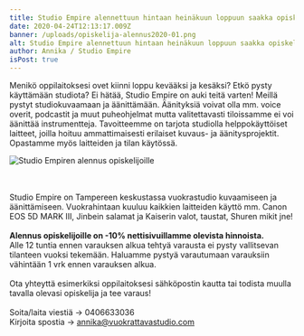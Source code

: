 ```yaml
---
title: Studio Empire alennettuun hintaan heinäkuun loppuun saakka opiskelijoille
date: 2020-04-24T12:13:17.009Z
banner: /uploads/opiskelija-alennus2020-01.png
alt: Studio Empire alennettuun hintaan heinäkuun loppuun saakka opiskelijoille
author: Annika / Studio Empire
isPost: true
---
```

Menikö oppilaitoksesi ovet kiinni loppu kevääksi ja kesäksi? Etkö pysty käyttämään studiota? Ei hätää, Studio Empire on auki teitä varten! Meillä pystyt studiokuvaamaan ja äänittämään. Äänityksiä voivat olla mm. voice overit, podcastit ja muut puheohjelmat mutta valitettavasti tiloissamme ei voi äänittää instrumentteja. Tavoitteemme on tarjota studiolla helppokäyttöiset laitteet, joilla hoituu ammattimaisesti erilaiset kuvaus- ja äänitysprojektit. Opastamme myös laitteiden ja tilan käytössä. 

![Studio Empiren alennus opiskelijoille](/uploads/opiskelija-alennus2020-01.png "Studio Empiren alennus opiskelijoille")

\
\
Studio Empire on Tampereen keskustassa vuokrastudio kuvaamiseen ja äänittämiseen. Vuokrahintaan kuuluu kaikkien laitteiden käyttö mm. Canon EOS 5D MARK III, Jinbein salamat ja Kaiserin valot, taustat, Shuren mikit jne! \
\
**Alennus opiskelijoille on -10% nettisivuillamme olevista hinnoista.** \
Alle 12 tuntia ennen varauksen alkua tehtyä varausta ei pysty vallitsevan tilanteen vuoksi tekemään. Haluamme pystyä varautumaan varauksiin vähintään 1 vrk ennen varauksen alkua. \
\
Ota yhteyttä esimerkiksi oppilaitoksesi sähköpostin kautta tai todista muulla tavalla olevasi opiskelija ja tee varaus! \
\
Soita/laita viestiä -> 0406633036 \
Kirjoita spostia -> annika@vuokrattavastudio.com